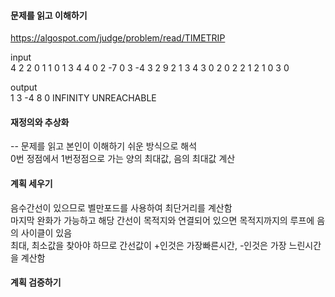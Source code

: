 #### 문제를 읽고 이해하기
https://algospot.com/judge/problem/read/TIMETRIP

input</br>
4
2 2
0 1 1
0 1 3
4 4
0 2 -7
0 3 -4
3 2 9
2 1 3
4 3
0 2 0
2 2 1
2 1 0
3 0


output</br>
1 3
-4 8
0 INFINITY
UNREACHABLE
 
#### 재정의와 추상화<br>
-- 문제를 읽고 본인이 이해하기 쉬운 방식으로 해석<br>
0번 정점에서 1번정점으로 가는 양의 최대값, 음의 최대값 계산

#### 계획 세우기<br>
음수간선이 있으므로 벨만포드를 사용하여 최단거리를 계산함<br>
마지막 완화가 가능하고 해당 간선이 목적지와 연결되어 있으면 목적지까지의 루프에 음의 사이클이 있음<br>
최대, 최소값을 찾아야 하므로 간선값이 +인것은 가장빠른시간, -인것은 가장 느린시간을 계산함<br>

#### 계획 검증하기
